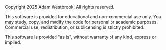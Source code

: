 Copyright 2025 Adam Westbrook. All rights reserved.

This software is provided for educational and non-commercial use only.
You may study, copy, and modify the code for personal or academic purposes.
Commercial use, redistribution, or sublicensing is strictly prohibited.

This software is provided "as is", without warranty of any kind, express or implied.
